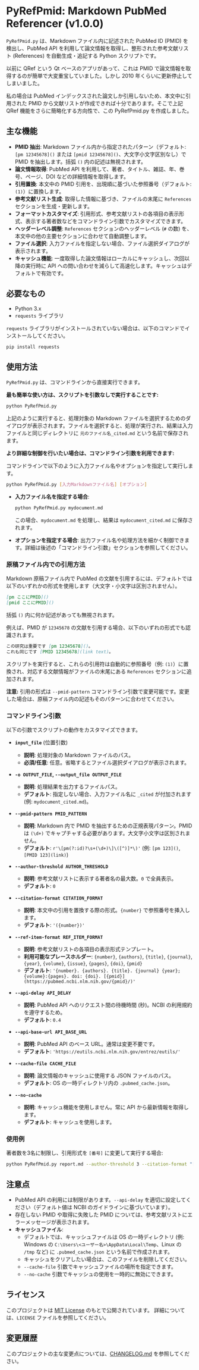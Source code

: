 # PyRefPmid: Markdown PubMed Referencer (v1.0.0)

`PyRefPmid.py` は、Markdown ファイル内に記述された PubMed ID (PMID) を検出し、PubMed API を利用して論文情報を取得し、整形された参考文献リスト (References) を自動生成・追記する Python スクリプトです。

以前に QRef という Qt ベースのアプリがあって、これは PMID で論文情報を取得するのが簡単で大変重宝していました。しかし 2010 年くらいに更新停止してしまいました。

私の場合は PubMed インデックスされた論文しか引用しないため、本文中に引用された PMID から文献リストが作成できれば十分であります。そこで上記 QRef 機能をさらに簡略化する方向性で、この PyRefPmid.py を作成しました。

## 主な機能

*   **PMID 抽出**: Markdown ファイル内から指定されたパターン（デフォルト: `[pm 12345678]()` または `[pmid 12345678]()`、大文字小文字区別なし）で PMID を抽出します。括弧 `()` 内の記述は無視されます。
*   **論文情報取得**: PubMed API を利用して、著者、タイトル、雑誌、年、巻号、ページ、DOI などの詳細情報を取得します。
*   **引用置換**: 本文中の PMID 引用を、出現順に基づいた参照番号（デフォルト: `(1)`）に置換します。
*   **参考文献リスト生成**: 取得した情報に基づき、ファイルの末尾に `References` セクションを生成・更新します。
*   **フォーマットカスタマイズ**: 引用形式、参考文献リストの各項目の表示形式、表示する著者数などをコマンドライン引数でカスタマイズできます。
*   **ヘッダーレベル調整**: `References` セクションのヘッダーレベル (`#` の数) を、本文中の他の主要セクションに合わせて自動調整します。
*   **ファイル選択**: 入力ファイルを指定しない場合、ファイル選択ダイアログが表示されます。
*   **キャッシュ機能**: 一度取得した論文情報はローカルにキャッシュし、次回以降の実行時に API への問い合わせを減らして高速化します。キャッシュはデフォルトで有効です。

## 必要なもの

*   Python 3.x
*   `requests` ライブラリ

`requests` ライブラリがインストールされていない場合は、以下のコマンドでインストールしてください。

```bash
pip install requests
```

## 使用方法

`PyRefPmid.py` は、コマンドラインから直接実行できます。

**最も簡単な使い方は、スクリプトを引数なしで実行することです:**

```bash
python PyRefPmid.py
```

上記のように実行すると、処理対象の Markdown ファイルを選択するためのダイアログが表示されます。ファイルを選択すると、処理が実行され、結果は入力ファイルと同じディレクトリに `元のファイル名_cited.md` という名前で保存されます。

**より詳細な制御を行いたい場合は、コマンドライン引数を利用できます:**

コマンドラインで以下のように入力ファイル名やオプションを指定して実行します。

```bash
python PyRefPmid.py [入力Markdownファイル名] [オプション]
```

*   **入力ファイル名を指定する場合**:
    ```bash
    python PyRefPmid.py mydocument.md
    ```
    この場合、`mydocument.md` を処理し、結果は `mydocument_cited.md` に保存されます。

*   **オプションを指定する場合**:
    出力ファイル名や処理方法を細かく制御できます。詳細は後述の「コマンドライン引数」セクションを参照してください。

### 原稿ファイル内での引用方法

Markdown 原稿ファイル内で PubMed の文献を引用するには、デフォルトでは以下のいずれかの形式を使用します（大文字・小文字は区別されません）。

```markdown
[pm ここにPMID]()
[pmid ここにPMID]()
```

括弧 `()` 内に何か記述があっても無視されます。

例えば、PMID が `12345678` の文献を引用する場合、以下のいずれの形式でも認識されます。

```markdown
この研究は重要です [pm 12345678]()。
これも同じです [PMID 12345678](link text)。
```

スクリプトを実行すると、これらの引用符は自動的に参照番号（例: `(1)`）に置換され、対応する文献情報がファイルの末尾にある `References` セクションに追加されます。

**注意:** 引用の形式は `--pmid-pattern` コマンドライン引数で変更可能です。変更した場合は、原稿ファイル内の記述もそのパターンに合わせてください。

### コマンドライン引数

以下の引数でスクリプトの動作をカスタマイズできます。

*   **`input_file`** (位置引数)
    *   **説明**: 処理対象の Markdown ファイルのパス。
    *   **必須/任意**: 任意。省略するとファイル選択ダイアログが表示されます。

*   **`-o OUTPUT_FILE`, `--output_file OUTPUT_FILE`**
    *   **説明**: 処理結果を出力するファイルパス。
    *   **デフォルト**: 指定しない場合、入力ファイル名に `_cited` が付加されます (例: `mydocument_cited.md`)。

*   **`--pmid-pattern PMID_PATTERN`**
    *   **説明**: Markdown 内で PMID を抽出するための正規表現パターン。PMID は `(\d+)` でキャプチャする必要があります。大文字小文字は区別されません。
    *   **デフォルト**: `r'\[pm(?:id)?\s+(\d+)\]\([^)]*\)'` (例: `[pm 123]()`, `[PMID 123](link)`)

*   **`--author-threshold AUTHOR_THRESHOLD`**
    *   **説明**: 参考文献リストに表示する著者名の最大数。`0` で全員表示。
    *   **デフォルト**: `0`

*   **`--citation-format CITATION_FORMAT`**
    *   **説明**: 本文中の引用を置換する際の形式。`{number}` で参照番号を挿入します。
    *   **デフォルト**: `'({number})'`

*   **`--ref-item-format REF_ITEM_FORMAT`**
    *   **説明**: 参考文献リストの各項目の表示形式テンプレート。
    *   **利用可能なプレースホルダー**: `{number}`, `{authors}`, `{title}`, `{journal}`, `{year}`, `{volume}`, `{issue}`, `{pages}`, `{doi}`, `{pmid}`
    *   **デフォルト**: `'{number}. {authors}. {title}. {journal} {year};{volume}:{pages}. doi: {doi}. [{pmid}](https://pubmed.ncbi.nlm.nih.gov/{pmid}/)'`

*   **`--api-delay API_DELAY`**
    *   **説明**: PubMed API へのリクエスト間の待機時間 (秒)。NCBI の利用規約を遵守するため。
    *   **デフォルト**: `0.4`

*   **`--api-base-url API_BASE_URL`**
    *   **説明**: PubMed API のベース URL。通常は変更不要です。
    *   **デフォルト**: `'https://eutils.ncbi.nlm.nih.gov/entrez/eutils/'`

*   **`--cache-file CACHE_FILE`**
    *   **説明**: 論文情報のキャッシュに使用する JSON ファイルのパス。
    *   **デフォルト**: OS の一時ディレクトリ内の `.pubmed_cache.json`。

*   **`--no-cache`**
    *   **説明**: キャッシュ機能を使用しません。常に API から最新情報を取得します。
    *   **デフォルト**: キャッシュを使用します。

### 使用例

著者数を3名に制限し、引用形式を `[番号]` に変更して実行する場合:

```bash
python PyRefPmid.py report.md --author-threshold 3 --citation-format "[{number}]"
```

## 注意点

*   PubMed API の利用には制限があります。`--api-delay` を適切に設定してください（デフォルト値は NCBI のガイドラインに基づいています）。
*   存在しない PMID や取得に失敗した PMID については、参考文献リストにエラーメッセージが表示されます。
*   **キャッシュファイル**:
    *   デフォルトでは、キャッシュファイルは OS の一時ディレクトリ (例: Windows の `C:\Users\<ユーザー名>\AppData\Local\Temp`、Linux の `/tmp` など) に `.pubmed_cache.json` という名前で作成されます。
    *   キャッシュをクリアしたい場合は、このファイルを削除してください。
    *   `--cache-file` 引数でキャッシュファイルの場所を指定できます。
    *   `--no-cache` 引数でキャッシュの使用を一時的に無効にできます。

## ライセンス

このプロジェクトは [MIT License](LICENSE) のもとで公開されています。
詳細については、`LICENSE` ファイルを参照してください。

## 変更履歴

このプロジェクトの主な変更点については、[CHANGELOG.md](CHANGELOG.md) を参照してください。
